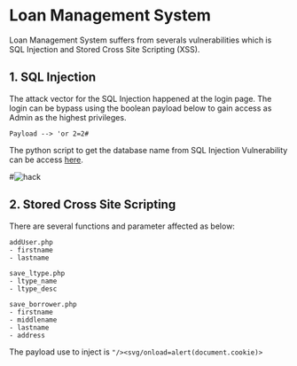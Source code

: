 # Loan Management System

Loan Management System suffers from severals vulnerabilities which is SQL Injection and Stored Cross Site Scripting (XSS).

## 1. SQL Injection

The attack vector for the SQL Injection happened at the login page. The login can be bypass using the boolean payload below to gain access as Admin as the highest privileges.

`Payload --> 'or 2=2#`

The python script to get the database name from SQL Injection Vulnerability can be access [here](https://github.com/saitamang/POC-DUMP/blob/main/Loan%20Management%20System/sqli-getdb.py).

#<img src="https://raw.githubusercontent.com/saitamang/POC-DUMP/main/Loan%20Management%20System/img/script.png" title="hack">

## 2. Stored Cross Site Scripting

There are several functions and parameter affected as below:

<pre><code>addUser.php
- firstname
- lastname

save_ltype.php
- ltype_name
- ltype_desc

save_borrower.php
- firstname
- middlename
- lastname
- address
</code></pre>

The payload use to inject is `"/><svg/onload=alert(document.cookie)>`
